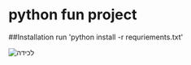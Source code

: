 # python fun project

##Installation
run 'python install -r requriements.txt'

![‏‏לכידה](https://user-images.githubusercontent.com/79319263/115486954-5ade2480-a260-11eb-8b6b-82177d8c2927.JPG)
